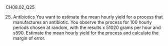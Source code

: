 CH08.02_Q25

25. Antibiotics You want to estimate the mean hourly yield for a process that manufactures an antibiotic. 
You observe the process for 100 hourly periods chosen at random, with the results x 51020 grams per hour and
s590. Estimate the mean hourly yield for the process and calculate the margin of error.
